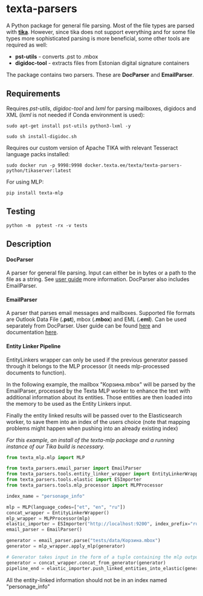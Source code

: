 # texta-parsers

A Python package for general file parsing. Most of the file types are parsed with **[tika](http://tika.apache.org/)**. 
However, since tika does not support everything and for some file types more sophisticated parsing is more beneficial, some other tools are required as well:

* **pst-utils** - converts .pst to .mbox
* **digidoc-tool** - extracts files from Estonian digital signature containers

The package contains two parsers. These are **DocParser** and **EmailParser**. 


## Requirements

Requires *pst-utils*, *digidoc-tool* and *lxml* for parsing mailboxes, digidocs and XML (*lxml* is not needed if Conda environment is used):

`sudo apt-get install pst-utils python3-lxml -y`

`sudo sh install-digidoc.sh`

Requires our custom version of Apache TIKA with relevant Tesseract language packs installed:

`sudo docker run -p 9998:9998 docker.texta.ee/texta/texta-parsers-python/tikaserver:latest`

For using MLP:

`pip install texta-mlp`


## Testing

`python -m  pytest -rx -v tests`


## Description

#### DocParser

A parser for general file parsing. Input can either be in bytes or a path to the file as a string. See [user guide](https://git.texta.ee/texta/email-parser/-/wikis/DocParser/User-Guide/Getting-started) more information. DocParser also includes EmailParser.

#### EmailParser

A parser that parses email messages and mailboxes. Supported file formats are Outlook Data File (**.pst**), mbox (**.mbox**) and EML (**.eml**). Can be used separately from DocParser.
User guide can be found [here](https://git.texta.ee/texta/email-parser/-/wikis/EmailParser/User-Guide/Getting-started) and documentation [here](https://git.texta.ee/texta/email-parser/-/wikis/EmailParser/Documentation/1.2.1).


#### Entity Linker Pipeline

EntityLinkers wrapper can only be used if the previous generator passed through
it belongs to the MLP processor (it needs mlp-processed documents to function).

In the following example, the mailbox "Корзина.mbox" will be parsed by the EmailParser,
processed by the Texta MLP worker to enhance the text with additional information about its entities.
Those entities are then loaded into the memory to be used as the Entity Linkers input.

Finally the entity linked results will be passed over to the Elasticsearch worker, to save them into an index
of the users choice (note that mapping problems might happen when pushing into an already existing index)

*For this example, an install of the texta-mlp package and a running instance of our Tika build is necessary.*

```python
from texta_mlp.mlp import MLP

from texta_parsers.email_parser import EmailParser
from texta_parsers.tools.entity_linker_wrapper import EntityLinkerWrapper
from texta_parsers.tools.elastic import ESImporter
from texta_parsers.tools.mlp_processor import MLPProcessor

index_name = "personage_info"

mlp = MLP(language_codes=["et", "en", "ru"])
concat_wrapper = EntityLinkerWrapper()
mlp_wrapper = MLPProcessor(mlp)
elastic_importer = ESImporter("http://localhost:9200", index_prefix="rus")
email_parser = EmailParser()

generator = email_parser.parse("tests/data/Корзина.mbox")
generator = mlp_wrapper.apply_mlp(generator)

# Generator takes input in the form of a tuple containing the mlp output dictionary and a list (for attachments).
generator = concat_wrapper.concat_from_generator(generator)
pipeline_end = elastic_importer.push_linked_entities_into_elastic(generator, index_name)
```

All the entity-linked information should not be in an index named "personage_info"

